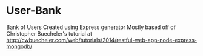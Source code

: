 # User-Bank
Bank of Users
Created using Express generator
Mostly based off of Christopher Buecheler's tutorial
at http://cwbuecheler.com/web/tutorials/2014/restful-web-app-node-express-mongodb/
